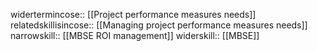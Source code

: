 widertermincose:: [[Project performance measures needs]]
relatedskillisincose:: [[Managing project performance measures needs]]
narrowskill:: [[MBSE ROI management]]
widerskill:: [[MBSE]]
